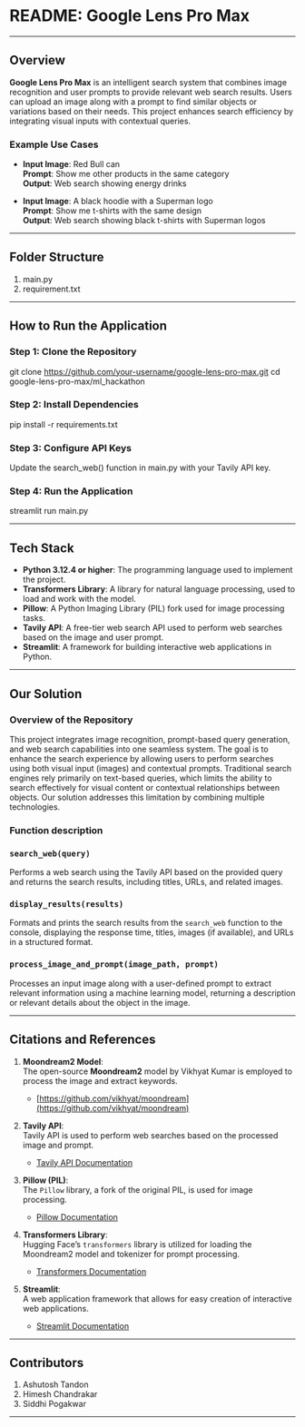 # README: Google Lens Pro Max

---

## Overview

**Google Lens Pro Max** is an intelligent search system that combines image recognition and user prompts to provide relevant web search results. Users can upload an image along with a prompt to find similar objects or variations based on their needs. This project enhances search efficiency by integrating visual inputs with contextual queries.

### Example Use Cases

- **Input Image**: Red Bull can  
  **Prompt**: Show me other products in the same category  
  **Output**: Web search showing energy drinks  

- **Input Image**: A black hoodie with a Superman logo  
  **Prompt**: Show me t-shirts with the same design  
  **Output**: Web search showing black t-shirts with Superman logos  

---

## Folder Structure
1. main.py
2. requirement.txt


---

## How to Run the Application

### Step 1: Clone the Repository

git clone https://github.com/your-username/google-lens-pro-max.git
cd google-lens-pro-max/ml_hackathon

### Step 2: Install Dependencies

pip install -r requirements.txt

### Step 3: Configure API Keys
Update the search_web() function in main.py with your Tavily API key.

### Step 4: Run the Application
streamlit run main.py


---
## Tech Stack

- **Python 3.12.4 or higher**: The programming language used to implement the project.
- **Transformers Library**: A library for natural language processing, used to load and work with the model.
- **Pillow**: A Python Imaging Library (PIL) fork used for image processing tasks.
- **Tavily API**: A free-tier web search API used to perform web searches based on the image and user prompt.
- **Streamlit**: A framework for building interactive web applications in Python.

---

## Our Solution

### Overview of the Repository

This project integrates image recognition, prompt-based query generation, and web search capabilities into one seamless system. The goal is to enhance the search experience by allowing
users to perform searches using both visual input (images) and contextual prompts. Traditional search engines rely primarily on text-based queries, which limits the ability to search 
effectively for visual content or contextual relationships between objects. Our solution addresses this limitation by combining multiple technologies.

### Function description

### `search_web(query)`
Performs a web search using the Tavily API based on the provided query and returns the search results, including titles, URLs, and related images.

### `display_results(results)`
Formats and prints the search results from the `search_web` function to the console, displaying the response time, titles, images (if available), and URLs in a structured format.

### `process_image_and_prompt(image_path, prompt)`
Processes an input image along with a user-defined prompt to extract relevant information using a machine learning model, returning a description or relevant details about the object in the image.

---

## Citations and References

1. **Moondream2 Model**:  
   The open-source **Moondream2** model by Vikhyat Kumar is employed to process the image and extract keywords.  
   - [https://github.com/vikhyat/moondream](https://github.com/vikhyat/moondream)
     
2. **Tavily API**:  
   Tavily API is used to perform web searches based on the processed image and prompt.  
   - [Tavily API Documentation](https://tavily.com/)

3. **Pillow (PIL)**:  
   The `Pillow` library, a fork of the original PIL, is used for image processing.  
   - [Pillow Documentation](https://pillow.readthedocs.io/)

4. **Transformers Library**:  
   Hugging Face’s `transformers` library is utilized for loading the Moondream2 model and tokenizer for prompt processing.  
   - [Transformers Documentation](https://huggingface.co/transformers/)

5. **Streamlit**:  
   A web application framework that allows for easy creation of interactive web applications.
   - [Streamlit Documentation](https://docs.streamlit.io/)

---

## Contributors

1. Ashutosh Tandon  
2. Himesh Chandrakar  
3. Siddhi Pogakwar

---
